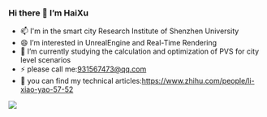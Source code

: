 ### Hi there 👋 I’m HaiXu

 - 📫  I'm in the smart city Research Institute of Shenzhen University
 - 😄  I’m interested in UnrealEngine and Real-Time Rendering
 - 🌱  I’m currently studying the calculation and optimization of PVS for city level scenarios
 - ⚡  please call me:931567473@qq.com
 - 💬  you can find my technical articles:https://www.zhihu.com/people/li-xiao-yao-57-52

![](https://github-readme-stats.vercel.app/api?jacksea001=mayandev&color=green)
